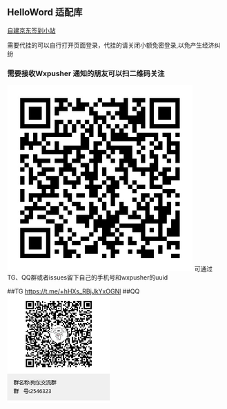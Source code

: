 ## HelloWord 适配库

<a href="http://nark.tyzm.vip/">自建京东签到小站</a>

需要代挂的可以自行打开页面登录，代挂的请关闭小额免密登录,以免产生经济纠纷

### 需要接收Wxpusher 通知的朋友可以扫二维码关注 
<img src="./utils/showqrcode.png" alt="二维码">
可通过TG、QQ群或者issues留下自己的手机号和wxpusher的uuid

##TG
https://t.me/+hHXs_RBjJkYxOGNl
##QQ
<img src="./utils/qq.png" alt="二维码">


